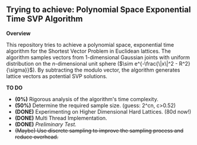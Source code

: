 ## Trying to achieve: Polynomial Space Exponential Time SVP Algorithm

**Overview**

This repository tries to achieve a polynomial space, exponential time algorithm for the Shortest Vector Problem in Euclidean lattices. The algorithm samples vectors from 1-dimensional Gaussian joints with uniform distribution on the $n$-dimensional unit sphere ($\sim e^{-\frac{\|x\|^2 - R^2}{\sigma}}$). By subtracting the modulo vector, the algorithm generates lattice vectors as potential SVP solutions.

<!--- **Usage**
Provide instructions on how to use the code, including any necessary dependencies and configuration options. --->

**TO DO**

- **(0%)** Rigorous analysis of the algorithm's time complexity.
- **(50%)** Determine the required sample size. (guess: 2^cn, c>0.52)
- **(DONE)** Experimenting on Higher Dimensional Hard Lattices. (80d now!)
- **(DONE)** Multi Thread Implementation.
- **(DONE)** *Preliminary Test.*
- ~~(Maybe) Use discrete sampling to improve the sampling process and reduce overhead.~~
